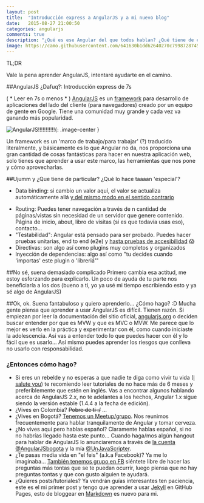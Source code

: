 ```yaml
---
layout: post
title:  "Introducción express a AngularJS y a mi nuevo blog"
date:   2015-08-27 21:00:50
categories: angularjs
comments: true
description: "¿Qué es ese Angular del que todos hablan? ¿Qué tiene de especial? ¿Cómo empiezo a aprender?"
image: https://camo.githubusercontent.com/641630b1dd62640270c79987287453a2c8fd73e4/687474703a2f2f7777772e77337363686f6f6c732e636f6d2f616e67756c61722f7069635f616e67756c61722e6a7067
---
```



<div class="tl-dr">
	<span>TL;DR</span>
	<p>Vale la pena aprender AngularJS, intentaré ayudarte en el camino.</p>
</div>

##AngularJS ¿Dafuq?: Introducción express de 7s

( * Leer en 7s o menos * ) [AngularJS][angularjsSite] es un [framework][framework] para desarrollo de aplicaciones del lado del cliente (para navegadores) creado por un equipo de gente en Google. Tiene una comunidad muy grande y cada vez va ganando más popularidad.

![AngularJS!!!!!!!!!!!](https://upload.wikimedia.org/wikipedia/commons/thumb/c/ca/AngularJS_logo.svg/320px-AngularJS_logo.svg.png){: .image-center }

Un framework es un 'marco de trabajo/para trabajar' (?) traducido literalmente, y básicamente es lo que Angular no da, nos proporciona una gran cantidad de cosas fantásticas para hacer en nuestra aplicación web, solo tienes que aprender a usar este marco, las herramientas que nos pone y cómo aprovecharlas.

##Ujumm y ¿Que tiene de particular? ¿Qué lo hace taaaan 'especial'?

- Data binding: si cambio un valor aquí, el valor se actualiza automáticamente allá [y del mismo modo en el sentido contrario][delMismoModo]
<!--more-->
- Routing: Puedes tener navegación a través de n cantidad de páginas/vistas sin necesidad de un servidor que genere contenido. Página de inicio, about, libro de visitas (si es que todavía usas eso), contacto...
- "Testabilidad": Angular está pensado para ser probado. Puedes hacer pruebas unitarias, end to end (e2e) y [hasta pruebas de accesibilidad][testAccesibility] :scream:
- Directivas: son algo así como plugins muy completos y organizados
- Inyección de dependencias: algo así como "tu decides cuando 'importas' este plugin o 'libreriá'"

##No sé, suena demasiado complicado
Primero cambia esa actitud, me estoy esforzando para explicarlo. Un poco de ayuda de tu parte nos beneficiaría a los dos (bueno a ti, yo ya usé mi tiempo escribiendo esto y ya sé algo de AngularJS)

##Ok, ok. Suena fantabuloso y quiero aprenderlo... ¿Cómo hago? :D
Mucha gente piensa que aprender a usar AngularJS es difícil. Tienen razón. Si empiezan por leer la documentación del sitio oficial, [angularjs.org][angularjsTutorial] o deciden buscar entender por que es MVW y que es MVC o MVW. Me parece que lo mejor es verlo en la práctica y experimentar con él, como cuando iniciaste la adolescencia. Así vas a entender todo lo que puedes hacer con él y lo fácil que es usarlo... Así mismo puedes aprender los riesgos que conlleva no usarlo con responsabilidad.

### ¿Entonces cómo hago?
- Si eres un rebelde y no esperas a que nadie te diga como vivir tu vida ([I salute you][iSaluteYou]) te recomiendo leer tutoriales de no hace más de 6 meses y preferiblemente que estén en inglés. Vas a encontrar algunos hablando acerca de AngularJS 2.x, no te adelantes a los hechos, Angular 1.x sigue siendo la versión estable (1.4.4 a la fecha de edición).
- ¿Vives en Colombia? ~~Pobre de ti :/~~ ...
- ¿Vives en Bogotá? [Tenemos un Meetup/grupo][meetup]. Nos reunimos frecuentemente para hablar tranquilamente de Angular y tomar cerveza.
- ¿No vives aquí pero hablas español? Claramente hablas español, si no no habrías llegado hasta este punto... Cuando haga/mos algún hangout para hablar de AngularJS lo anunciaremos a través de [la cuenta @AngularJSbogota][ngTuister] y la mía [@UnJavaScripter][tuister].
- ¿Te pasas media vida en "el feis" (a.k.a Facebook)? Ya me lo imaginaba... [También tenemos grupo en FB][feis] siéntete libre de hacer las preguntas más tontas que se te puedan ocurrir, luego piensa que no hay preguntas tontas y que con gusto alguien te ayudará.
- ¿Quieres posts/tutoriales? Ya vendrán guías interesantes ten paciencia, este es el mi primer post y tengo que aprender a usar [Jekyll][jekyll] en GitHub Pages, esto de bloggear en [Markdown][md] es nuevo para mi.

[framework]: https://es.wikipedia.org/wiki/Framework
[delMismoModo]: https://www.youtube.com/watch?v=J_A-zEr4DT4
[testAccesibility]: https://www.youtube.com/watch?v=-XUmf_RPF8k
[angularjsSite]: https://angularjs.org/
[angularjsTutorial]: https://docs.angularjs.org/tutorial
[iSaluteYou]: http://static2.fjcdn.com/comments/You+my+friend+are+a+gentleman+and+scholar+i+salute+_cb5aac2a63538518d8bb5f87107ae179.jpg
[meetup]: www.meetup.com/AngularJS-Bogota/
[ngTuister]: https://twitter.com/AngularJSBogota
[tuister]: https://twitter.com/UnJavaScripter
[feis]: https://www.facebook.com/AngularJS.co
[jekyll]: http://jekyllrb.com/
[md]: https://es.wikipedia.org/wiki/Markdown